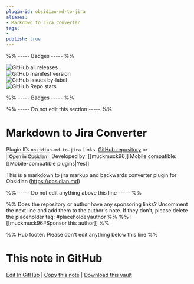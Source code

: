```yaml
---
plugin-id: obsidian-md-to-jira
aliases:
- Markdown to Jira Converter
tags: 
- 
publish: true
---
```


%% ----- Badges ----- %%

![GitHub all releases](https://img.shields.io/github/downloads/muckmuck96/obsidian-md-to-jira/total?color=573E7A&logo=github&style=for-the-badge)   
![GitHub manifest version](https://img.shields.io/github/manifest-json/v/muckmuck96/obsidian-md-to-jira?color=573E7A&logo=github&style=for-the-badge)   
![GitHub issues by-label](https://img.shields.io/github/issues/muckmuck96/obsidian-md-to-jira/help%20wanted?color=573E7A&logo=github&style=for-the-badge)   
![GitHub Repo stars](https://img.shields.io/github/stars/muckmuck96/obsidian-md-to-jira?color=573E7A&logo=github&style=for-the-badge)

%% ----- Badges ----- %%

%% ----- Do not edit this section ----- %%

# Markdown to Jira Converter

Plugin ID: `obsidian-md-to-jira`
Links: [GitHub repository](https://github.com/muckmuck96/obsidian-md-to-jira) or [<button id=HH>Open in Obsidian</button>](obsidian://show-plugin?id=obsidian-md-to-jira)
Developed by: [[muckmuck96]]
Mobile compatible: [[Mobile-compatible plugins|Yes]]

This is a markdown to jira markup and backwards converter plugin for Obsidian (https://obsidian.md)

%% ----- Do not edit anything above this line ----- %% 

%% Does the repository or author have any sponsoring links? Uncomment the next line and add them to the author's note. If they don't, please delete the placeholder tag: #placeholder/author %%
%% ![[muckmuck96#Sponsor this author]] %%

%% Hub footer: Please don't edit anything below this line %%

# This note in GitHub

<span class="git-footer">[Edit In GitHub](https://github.dev/obsidian-community/obsidian-hub/blob/main/02%20-%20Community%20Expansions/02.05%20All%20Community%20Expansions/Plugins/obsidian-md-to-jira.md "git-hub-edit-note") | [Copy this note](https://raw.githubusercontent.com/obsidian-community/obsidian-hub/main/02%20-%20Community%20Expansions/02.05%20All%20Community%20Expansions/Plugins/obsidian-md-to-jira.md "git-hub-copy-note") | [Download this vault](https://github.com/obsidian-community/obsidian-hub/archive/refs/heads/main.zip "git-hub-download-vault") </span>
